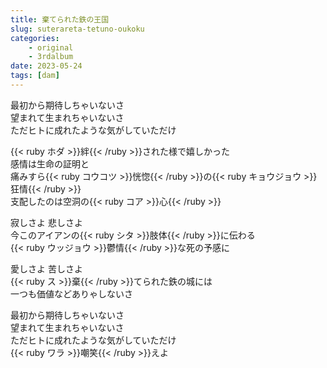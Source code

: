 ```yaml
---
title: 棄てられた鉄の王国
slug: suterareta-tetuno-oukoku
categories:
    - original
    - 3rdalbum
date: 2023-05-24
tags: [dam]
---
```


最初から期待しちゃいないさ  
望まれて生まれちゃいないさ  
ただヒトに成れたような気がしていただけ  

{{< ruby ホダ >}}絆{{< /ruby >}}された様で嬉しかった  
感情は生命の証明と  
痛みすら{{< ruby コウコツ >}}恍惚{{< /ruby >}}の{{< ruby キョウジョウ >}}狂情{{< /ruby >}}  
支配したのは空洞の{{< ruby コア >}}心{{< /ruby >}}  

寂しさよ 悲しさよ  
今このアイアンの{{< ruby シタ >}}肢体{{< /ruby >}}に伝わる  
{{< ruby ウッジョウ >}}鬱情{{< /ruby >}}な死の予感に  

愛しさよ 苦しさよ  
{{< ruby ス >}}棄{{< /ruby >}}てられた鉄の城には  
一つも価値などありゃしないさ  

最初から期待しちゃいないさ  
望まれて生まれちゃいないさ  
ただヒトに成れたような気がしていただけ  
{{< ruby ワラ >}}嘲笑{{< /ruby >}}えよ  
